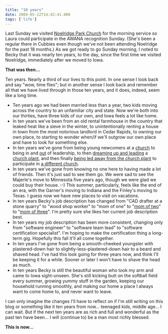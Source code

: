 ```yaml
---
title: "10 years"
date: 2009-05-22T14:42:41.000
tags: ['life']
---
```


Last Sunday we visited [Noelridge Park Church](http://www.noelridge.org) for the morning service so Laura could participate in the AWANA recognition Sunday. (She's been a regular there in Cubbies even though we've not been attending Noelridge for the past 18 months.) As we got ready to go Sunday morning, I noted to Becky that it was nearly ten years, to the day, since the first time we visited Noelridge, immediately after we moved to Iowa.

**That was then...** 

Ten years. Nearly a third of our lives to this point. In one sense I look back and say "wow, time flies"; but in another sense I look back and remember all that we have lived through in those ten years, and it does, indeed, seem like a long time.

- Ten years ago we had been married less than a year, two kids moving across the country to an unfamiliar city and state. Now we're both into our thirties, have three kids of our own, and Iowa feels a lot like home.
- In ten years we've been from an old rental farmhouse in the country that leaked heat like a sieve in the winter, to unintentionally renting a house in town from the most notorious landlord in Cedar Rapids, to owning our own place, to starting to wonder when/if we'll outgrow our own place and have to look for something else.
- In ten years we've gone from being young newcomers at a [church](http://www.noelridge.org) to being in and [out](/06/09/things-are-changing/) of leadership, to then [dreaming up and leading](/07/09/changes-in-the-works/) a [church plant](http://www.imagochristicp.org), and then finally [being led away from the church plant](http://www.chrishubbs.com/tag/church-search/) to participate in [a different church](http://www.stonebridgesite.com).
- In ten years we've gone from knowing no one here to having made a lot of friends. Then it's just sad to see them go. We were sad to see the Majerle's move to Minnesota five years ago, though we were glad we could buy their house. :-) This summer, particularly, feels like the end of an era, with the Garner's moving to Indiana and the Finley's moving to Texas. I guess now we have new places to visit on vacations.
- In ten years Becky's job description has changed from "CAD drafter at a stone quarry" to "wood shop worker" to "mom of one" to "[mom of two](/06/03/short-on-sleep-but-full-of-joy/)" to "[mom of three](/09/03/its-a-girl/)". I'm pretty sure she likes her current job description best.
- In ten years my job description has been more consistent, changing only from "software engineer" to "software team lead" to "software certification specialist". I'm hoping to make the certification thing a long-term gig. Hopefully this fall it'll all come together.
- In ten years I've gone from being a smooth-cheeked youngster with plastered-down hair to slightly-less-plastered-down hair to a beard and shaved head. I've had this look going for three years now, and think I'll be keeping it for a while. Sooner or later I won't have to shave the head as much.
- In ten years Becky is still the beautiful woman who took my arm and came to Iowa sight-unseen. She's still kicking butt on the softball field every summer, growing yummy stuff in the garden, keeping our household running smoothly, and making our home a place I always want to come home to, and never want to leave.

I can only imagine the changes I'll have to reflect on if I'm still writing on this blog or something like it ten years from now... teenaged kids, middle age... I can wait. But if the next ten years are as rich and full and wonderful as the past ten have been... I will (continue to) be a man most richly blessed.

**This is now...** 
